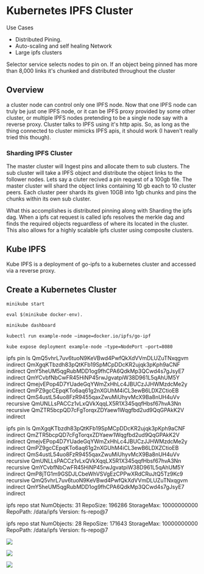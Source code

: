 # Kubernetes IPFS Cluster

Use Cases

- Distributed Pining.
- Auto-scaling and self healing Network
- Large ipfs clusters

Selector service selects nodes to pin on. If an object being pinned has more than 8,000 links it's chunked and distributed throughout the cluster

## Overview

a cluster node can control only one IPFS node. Now that one IPFS node can truly be just one IPFS node, or it can be IPFS proxy provided by some other cluster, or multiple IPFS nodes pretending to be a single node say with a reverse proxy.
Cluster talks to IPFS using it's http apis. So, as long as the thing connected to cluster mimicks IPFS apis, it should work (I haven't really tried this though).

### Sharding IPFS Cluster

The master cluster will Ingest pins and allocate them to sub clusters. The sub cluster will take a IPFS object and distribute the object links to the follower nodes. Lets say a cluter recived a pin request of a 100gb file. The master cluster will shard the object links containing 10 gb each to 10 cluster peers. Each cluster peer shards its given 10GB into 1gb chunks and pins the chunks within its own sub cluster. 

What this accomplishes is distributed pinning along with Sharding the ipfs dag. When a ipfs cat request is called ipfs resolves the merkle dag and finds the required objects reguardless of where its located in the cluster. This also allows for a highly scalable ipfs cluster using composite clusters. 

[]()

## Kube IPFS

Kube IPFS is a deployment of go-ipfs to a kubernetes cluster and accessed via a reverse proxy. 

## Create a Kubernetes Cluster

`minikube start`

`eval $(minikube docker-env).`

`minikube dashboard`

`kubectl run example-node —image=docker.io/ipfs/go-ipf`

`kube expose deployment example-node —type=NodePort —port=8080` 

ipfs pin ls
QmQ5vhrL7uv6tuoN9KeVBwd4PwfQkXdVVmDLUZuTNxqgvm indirect
QmXgqKTbzdh83pQtKFb19SpMCpDDcKR2ujqk3pKph9aCNF indirect
QmY5heUM5qgRubMDD1og9fhCPA6QdkMp3QCwd4s7gJsyE7 indirect
QmYCvbfNbCwFR45HiNP45rwJgvatpiW38D961L5qAhUM5Y indirect
QmejvEPop4D7YUadeGqYWmZxHhLc4JBUCzJJHWMzdcMe2y indirect
QmPZ9gcCEpqKTo6aq61g2nXGUhM4iCL3ewB6LDXZCtioEB indirect
QmS4ustL54uo8FzR9455qaxZwuMiUhyvMcX9Ba8nUH4uVv recursive
QmUNLLsPACCz1vLxQVkXqqLX5R1X345qqfHbsf67hvA3Nn recursive
QmZTR5bcpQD7cFgTorqxZDYaew1Wqgfbd2ud9QqGPAkK2V indirect

ipfs pin ls
QmXgqKTbzdh83pQtKFb19SpMCpDDcKR2ujqk3pKph9aCNF indirect
QmZTR5bcpQD7cFgTorqxZDYaew1Wqgfbd2ud9QqGPAkK2V indirect
QmejvEPop4D7YUadeGqYWmZxHhLc4JBUCzJJHWMzdcMe2y indirect
QmPZ9gcCEpqKTo6aq61g2nXGUhM4iCL3ewB6LDXZCtioEB indirect
QmS4ustL54uo8FzR9455qaxZwuMiUhyvMcX9Ba8nUH4uVv recursive
QmUNLLsPACCz1vLxQVkXqqLX5R1X345qqfHbsf67hvA3Nn recursive
QmYCvbfNbCwFR45HiNP45rwJgvatpiW38D961L5qAhUM5Y indirect
QmP8jTG1m9GSDJLCbeWhVSVgEzCPPwXRdCRuJtQ5Tz9Kc9 recursive
QmQ5vhrL7uv6tuoN9KeVBwd4PwfQkXdVVmDLUZuTNxqgvm indirect
QmY5heUM5qgRubMDD1og9fhCPA6QdkMp3QCwd4s7gJsyE7 indirect

ipfs repo stat
NumObjects: 31
RepoSize: 196286
StorageMax: 10000000000
RepoPath: /data/ipfs
Version: fs-repo@7

ipfs repo stat
NumObjects: 28
RepoSize: 171643
StorageMax: 10000000000
RepoPath: /data/ipfs
Version: fs-repo@7

![](Screen_Shot_2019-11-06_at_7-4bec7ca8-2737-4b71-9b75-c0152bd553ee.40.41_PM.png)

![](Screen_Shot_2019-11-06_at_7-662e64eb-8984-4343-8ef4-7c27a8797912.40.32_PM.png)

![](Screen_Shot_2019-11-06_at_7-b456449c-4837-4cd1-ac00-e9d8091f2dce.35.49_PM.png)
